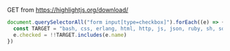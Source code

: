 GET from https://highlightjs.org/download/

```js
document.querySelectorAll("form input[type=checkbox]").forEach((e) => {
  const TARGET = "bash, css, erlang, html, http, js, json, ruby, sh, sql, text, xml, yaml, cpp".split(", ").map((e) => `${e}.js`) // (x)sdp, (x)svg, (x)url
  e.checked = !!TARGET.includes(e.name)
})
```
